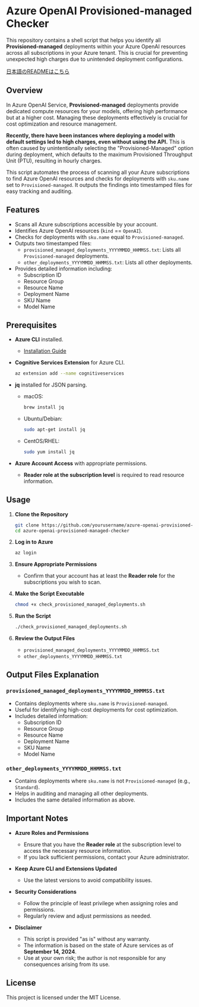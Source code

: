 # Azure OpenAI Provisioned-managed Checker

This repository contains a shell script that helps you identify all **Provisioned-managed** deployments within your Azure OpenAI resources across all subscriptions in your Azure tenant. This is crucial for preventing unexpected high charges due to unintended deployment configurations.

[日本語のREADMEはこちら](./README_ja.md)

## Overview

In Azure OpenAI Service, **Provisioned-managed** deployments provide dedicated compute resources for your models, offering high performance but at a higher cost. Managing these deployments effectively is crucial for cost optimization and resource management.

**Recently, there have been instances where deploying a model with default settings led to high charges, even without using the API.** This is often caused by unintentionally selecting the "Provisioned-Managed" option during deployment, which defaults to the maximum Provisioned Throughput Unit (PTU), resulting in hourly charges.

This script automates the process of scanning all your Azure subscriptions to find Azure OpenAI resources and checks for deployments with `sku.name` set to `Provisioned-managed`. It outputs the findings into timestamped files for easy tracking and auditing.

## Features

- Scans all Azure subscriptions accessible by your account.
- Identifies Azure OpenAI resources (`kind` == `OpenAI`).
- Checks for deployments with `sku.name` equal to `Provisioned-managed`.
- Outputs two timestamped files:
  - `provisioned_managed_deployments_YYYYMMDD_HHMMSS.txt`: Lists all `Provisioned-managed` deployments.
  - `other_deployments_YYYYMMDD_HHMMSS.txt`: Lists all other deployments.
- Provides detailed information including:
  - Subscription ID
  - Resource Group
  - Resource Name
  - Deployment Name
  - SKU Name
  - Model Name

## Prerequisites

- **Azure CLI** installed.
  - [Installation Guide](https://docs.microsoft.com/en-us/cli/azure/install-azure-cli)
- **Cognitive Services Extension** for Azure CLI.

  ```bash
  az extension add --name cognitiveservices
  ```

- **jq** installed for JSON parsing.
  - macOS:

    ```bash
    brew install jq
    ```

  - Ubuntu/Debian:

    ```bash
    sudo apt-get install jq
    ```

  - CentOS/RHEL:

    ```bash
    sudo yum install jq
    ```

- **Azure Account Access** with appropriate permissions.
  - **Reader role at the subscription level** is required to read resource information.

## Usage

1. **Clone the Repository**

   ```bash
   git clone https://github.com/yourusername/azure-openai-provisioned-managed-checker.git
   cd azure-openai-provisioned-managed-checker
   ```

2. **Log in to Azure**

   ```bash
   az login
   ```

3. **Ensure Appropriate Permissions**

   - Confirm that your account has at least the **Reader role** for the subscriptions you wish to scan.

4. **Make the Script Executable**

   ```bash
   chmod +x check_provisioned_managed_deployments.sh
   ```

5. **Run the Script**

   ```bash
   ./check_provisioned_managed_deployments.sh
   ```

6. **Review the Output Files**

   - `provisioned_managed_deployments_YYYYMMDD_HHMMSS.txt`
   - `other_deployments_YYYYMMDD_HHMMSS.txt`

## Output Files Explanation

### `provisioned_managed_deployments_YYYYMMDD_HHMMSS.txt`

- Contains deployments where `sku.name` is `Provisioned-managed`.
- Useful for identifying high-cost deployments for cost optimization.
- Includes detailed information:
  - Subscription ID
  - Resource Group
  - Resource Name
  - Deployment Name
  - SKU Name
  - Model Name

### `other_deployments_YYYYMMDD_HHMMSS.txt`

- Contains deployments where `sku.name` is not `Provisioned-managed` (e.g., `Standard`).
- Helps in auditing and managing all other deployments.
- Includes the same detailed information as above.

## Important Notes

- **Azure Roles and Permissions**

  - Ensure that you have the **Reader role** at the subscription level to access the necessary resource information.
  - If you lack sufficient permissions, contact your Azure administrator.

- **Keep Azure CLI and Extensions Updated**

  - Use the latest versions to avoid compatibility issues.

- **Security Considerations**

  - Follow the principle of least privilege when assigning roles and permissions.
  - Regularly review and adjust permissions as needed.

- **Disclaimer**

  - This script is provided "as is" without any warranty.
  - The information is based on the state of Azure services as of **September 14, 2024**.
  - Use at your own risk; the author is not responsible for any consequences arising from its use.

## License

This project is licensed under the MIT License.
